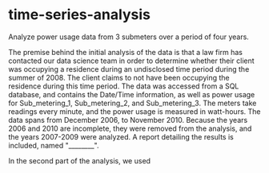 # time-series-analysis
Analyze power usage data from 3 submeters over a period of four years.

The premise behind the initial analysis of the data is that a law firm has contacted our data science team in order to determine whether their client was occupying a residence during an undisclosed time period during the summer of 2008. The client claims to not have been occupying the residence during this time period. The data was accessed from a SQL database, and contains the Date/Time information, as well as power usage for Sub_metering_1, Sub_metering_2, and Sub_metering_3. The meters take readings every minute, and the power usage is measured in watt-hours. The data spans from December 2006, to November 2010. Because the years 2006 and 2010 are incomplete, they were removed from the analysis, and the years 2007-2009 were analyzed. A report detailing the results is included, named "________".

In the second part of the analysis, we used 
